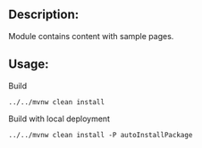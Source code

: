 ## Description:

Module contains content with sample pages.

## Usage:

Build
```
../../mvnw clean install
```

Build with local deployment
```
../../mvnw clean install -P autoInstallPackage
```
